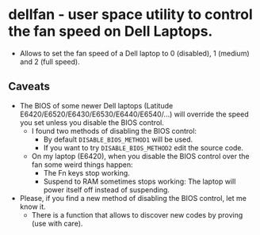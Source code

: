 dellfan - user space utility to control the fan speed on Dell Laptops.
======================================================================

* Allows to set the fan speed of a Dell laptop to 0 (disabled), 1 (medium) and 2 (full speed).


Caveats
-------

* The BIOS of some newer Dell laptops (Latitude E6420/E6520/E6430/E6530/E6440/E6540/...)
will override the speed you set unless you disable the BIOS control.
    * I found two methods of disabling the BIOS control:
        * By default ``DISABLE_BIOS_METHOD1`` will be used.
        * If you want to try ``DISABLE_BIOS_METHOD2`` edit the source code.
    * On my laptop (E6420), when you disable the BIOS control over the fan some weird things happen:
        * The Fn keys stop working.
        * Suspend to RAM sometimes stops working: The laptop will power itself off instead of suspending.
* Please, if you find a new method of disabling the BIOS control, let me know it.
    * There is a function that allows to discover new codes by proving (use with care).
